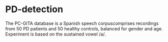 # PD-detection
 The PC-GITA database is a Spanish speech corpuscomprises recordings from 50 PD patients and 50 healthy controls, balanced for gender and age. Experiment is based on the sustained vowel /a/.
